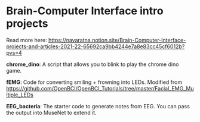 # Brain-Computer Interface intro projects   
Read more here: https://navaratna.notion.site/Brain-Computer-Interface-projects-and-articles-2021-22-65692ca9bb4244e7a8e83cc45cf6012b?pvs=4   

**chrome_dino**: A script that allows you to blink to play the chrome dino game.  

**fEMG**: Code for converting smiling + frowning into LEDs. Modified from https://github.com/OpenBCI/OpenBCI_Tutorials/tree/master/Facial_EMG_Multiple_LEDs   

**EEG_bacteria**: The starter code to generate notes from EEG. You can pass the output into MuseNet to extend it.
